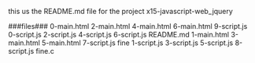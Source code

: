 this us the README.md file for the project x15-javascript-web_jquery

###files###
0-main.html 2-main.html  4-main.html  6-main.html  9-script.js
0-script.js  2-script.js  4-script.js  6-script.js  README.md
1-main.html  3-main.html  5-main.html  7-script.js  fine
1-script.js  3-script.js  5-script.js  8-script.js  fine.c


